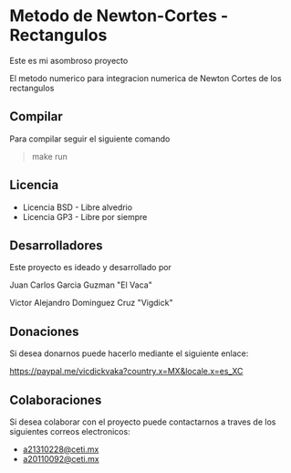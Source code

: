 # Metodo de Newton-Cortes - Rectangulos 
Este es mi asombroso proyecto

El metodo numerico para integracion numerica de Newton Cortes de los rectangulos
## Compilar
Para compilar seguir el siguiente comando
> make run
## Licencia
- Licencia BSD - Libre alvedrio
- Licencia GP3 - Libre por siempre
## Desarrolladores
Este proyecto es ideado y desarrollado por

Juan Carlos Garcia Guzman "El Vaca"

Victor Alejandro Dominguez Cruz "Vigdick"
## Donaciones
Si desea donarnos puede hacerlo mediante el siguiente enlace:

https://paypal.me/vicdickvaka?country.x=MX&locale.x=es_XC
## Colaboraciones
Si desea colaborar con el proyecto puede contactarnos a traves de los siguientes correos electronicos:

- a21310228@ceti.mx
- a20110092@ceti.mx
